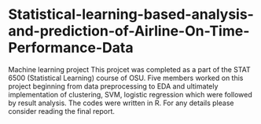 # Statistical-learning-based-analysis-and-prediction-of-Airline-On-Time-Performance-Data
Machine learning project
This projcet was completed as a part of the STAT 6500 (Statistical Learning) course of OSU. Five members worked on 
this project beginning from data preprocessing to EDA and ultimately implementation of clustering, SVM, logistic regression 
which were followed by result analysis. The codes were written in R. For any details please consider reading the final report. 
